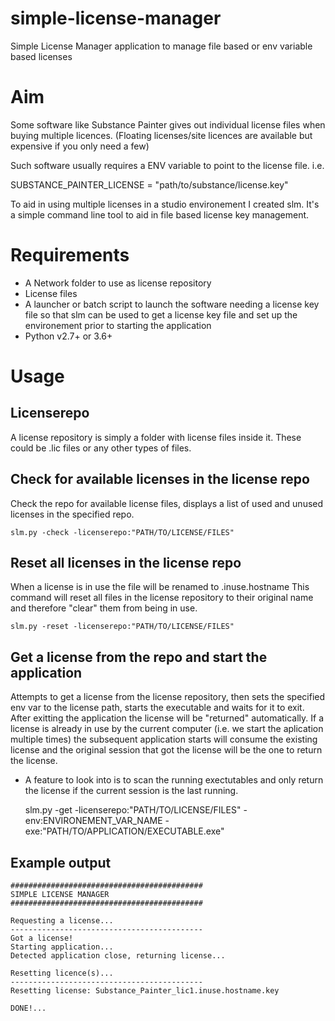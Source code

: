 # simple-license-manager
 Simple License Manager application to manage file based or env variable based licenses

# Aim
Some software like Substance Painter gives out individual license files when buying multiple licences.
(Floating licenses/site licences are available but expensive if you only need a few)

Such software usually requires a ENV variable to point to the license file.
i.e.

SUBSTANCE_PAINTER_LICENSE = "path/to/substance/license.key"

To aid in using multiple licenses in a studio environement I created slm.
It's a simple command line tool to aid in file based license key management.

# Requirements
- A Network folder to use as license repository
- License files
- A launcher or batch script to launch the software needing a license key file so that slm can be used to get a license key file and set up the environement prior to starting the application
- Python v2.7+ or 3.6+

# Usage

## Licenserepo
A license repository is simply a folder with license files inside it.
These could be .lic files or any other types of files.

## Check for available licenses in the license repo
Check the repo for available license files, displays a list of used and unused licenses in the specified repo.

    slm.py -check -licenserepo:"PATH/TO/LICENSE/FILES"

## Reset all licenses in the license repo
When a license is in use the file will be renamed to .inuse.hostname
This command will reset all files in the license repository to their original name and therefore "clear" them from being in use.

    slm.py -reset -licenserepo:"PATH/TO/LICENSE/FILES"

## Get a license from the repo and start the application
Attempts to get a license from the license repository, then sets the specified env var to the license path, starts the executable and waits for it to exit.
After exitting the application the license will be "returned" automatically.
If a license is already in use by the current computer (i.e. we start the aplication multiple times) the subsequent application starts will consume the existing license and the original session that got the license will be the one to return the license.

* A feature to look into is to scan the running exectutables and only return the license if the current session is the last running.

    slm.py -get -licenserepo:"PATH/TO/LICENSE/FILES" -env:ENVIRONEMENT_VAR_NAME -exe:"PATH/TO/APPLICATION/EXECUTABLE.exe"


## Example output

    ###########################################
    SIMPLE LICENSE MANAGER
    ###########################################

    Requesting a license...
    -------------------------------------------
    Got a license!
    Starting application...
    Detected application close, returning license...

    Resetting licence(s)...
    -------------------------------------------
    Resetting license: Substance_Painter_lic1.inuse.hostname.key

    DONE!...